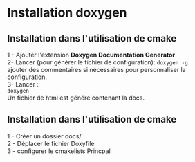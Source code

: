 # Installation doxygen 
## Installation dans l'utilisation de cmake
1 - Ajouter l'extension **Doxygen Documentation Generator**  
2- Lancer (pour générer le fichier de configuration):
  `doxygen -g`  
  ajouter des commentaires si nécessaires pour personnaliser la configuration.    
3- Lancer :   
  `doxygen`  
  Un fichier de html est généré contenant la docs.   
  
## Installation dans l'utilisation de cmake
1 - Créer un dossier docs/  
2 - Déplacer le fichier Doxyfile  
3 - configurer le cmakelists Princpal  
